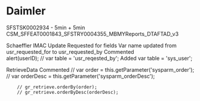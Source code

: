 # Daimler 
SFSTSK0002934 - 5min + 5min
CSM_SFFEAT0001843_SFSTRY0004355_MBMYReports_DTAFTAD_v3

Schaeffler
IMAC Update Requested for fields
	Var name updated from usr_requested_for to usr_requested_by
	Commented 	
		alert(userID);
		// var table = 'usr_reqested_by'; 
	Added
		var table = 'sys_user';
	
RetrieveData
	Commented 
        // var order = this.getParameter('sysparm_order');
        // var orderDesc = this.getParameter('sysparm_orderDesc');
        
		// gr_retrieve.orderBy(order);
        // gr_retrieve.orderByDesc(orderDesc);